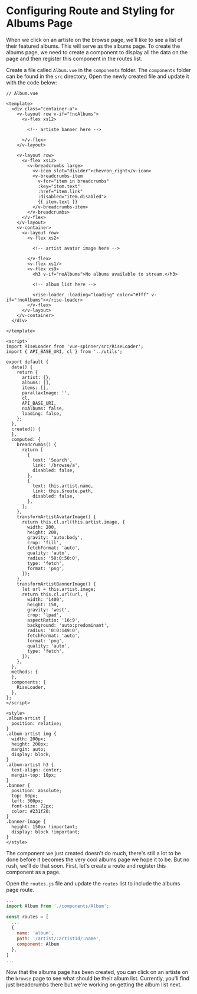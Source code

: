 # Configuring Route and Styling for Albums Page

When we click on an artiste on the browse page, we'll like to see a list of their featured albums. This will serve as the albums page. To create the albums page, we need to create a component to display all the data on the page and then register this component in the routes list.

Create a file called `Album.vue` in the `components` folder. The `components` folder can be found in the `src` directory, Open the newly created file and update it with the code below:

```vue
// Album.vue

<template>
  <div class="container-a">
    <v-layout row v-if="!noAlbums">
      <v-flex xs12>

        <!-- artiste banner here -->

      </v-flex>
    </v-layout>

    <v-layout row>
      <v-flex xs12>
        <v-breadcrumbs large>
          <v-icon slot="divider">chevron_right</v-icon>
          <v-breadcrumbs-item
            v-for="item in breadcrumbs"
            :key="item.text"
            :href="item.link"
            :disabled="item.disabled">
            {{ item.text }}
          </v-breadcrumbs-item>
        </v-breadcrumbs>
      </v-flex>
    </v-layout>
    <v-container>
      <v-layout row>
        <v-flex xs2>
          
          <!-- artist avatar image here -->
          
        </v-flex>
        <v-flex xs1/>
        <v-flex xs9>
          <h3 v-if="noAlbums">No albums available to stream.</h3>

          <!-- album list here -->

          <rise-loader :loading="loading" color="#fff" v-if="!noAlbums"></rise-loader>
        </v-flex>
      </v-layout>
    </v-container>
  </div>

</template>

<script>
import RiseLoader from 'vue-spinner/src/RiseLoader';
import { API_BASE_URI, cl } from '../utils';

export default {
  data() {
    return {
      artist: {},
      albums: [],
      items: [],
      parallaxImage: '',
      cl,
      API_BASE_URI,
      noAlbums: false,
      loading: false,
    };
  },
  created() {
  },
  computed: {
    breadcrumbs() {
      return [
        {
          text: 'Search',
          link: '/browse/a',
          disabled: false,
        },
        {
          text: this.artist.name,
          link: this.$route.path,
          disabled: false,
        },
      ];
    },
    transformArtistAvatarImage() {
      return this.cl.url(this.artist.image, {
        width: 200,
        height: 200,
        gravity: 'auto:body',
        crop: 'fill',
        fetchFormat: 'auto',
        quality: 'auto',
        radius: '50:0:50:0',
        type: 'fetch',
        format: 'png',
      });
    },
    transformArtistBannerImage() {
      let url = this.artist.image;
      return this.cl.url(url, {
        width: '1400',
        height: 150,
        gravity: 'west',
        crop: 'lpad',
        aspectRatio: '16:9',
        background: 'auto:predominant',
        radius: '0:0:149:0',
        fetchFormat: 'auto',
        format: 'png',
        quality: 'auto',
        type: 'fetch',
      });
    },
  },
  methods: {
  },
  components: {
    RiseLoader,
  },
};
</script>

<style>
.album-artist {
  position: relative;
}
.album-artist img {
  width: 200px;
  height: 200px;
  margin: auto;
  display: block;
}
.album-artist h3 {
  text-align: center;
  margin-top: 10px;
}
.banner {
  position: absolute;
  top: 80px;
  left: 300px;
  font-size: 72px;
  color: #231f20;
}
.banner-image {
  height: 150px !important;
  display: block !important;
}
</style>

```

The component we just created doesn't do much, there's still a lot to be done before it becomes the very cool albums page we hope it to be. But no rush, we'll do that soon. First, let's create a route and register this component as a page.

Open the `routes.js` file and update the `routes` list to include the albums page route.

```javascript
...
import Album from './components/Album';

const routes = [
  ...
  {
    name: 'album',
    path: '/artist/:artistId/:name',
    component: Album
  },
]
...
```

Now that the albums page has been created, you can click on an artiste on the `browse` page to see what should be their album list. Currently, you'll find just breadcrumbs there but we're working on getting the album list next.